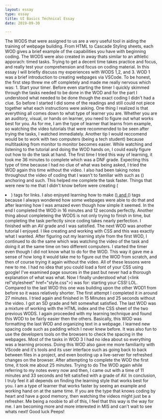 ```yaml
---
layout: essay
type: essay
title: UI Basics Technical Essay
date: 2019-09-30

---
```


  The WODS that were assigned to us are a very useful tool in aiding the training of webpage building.  From HTML to Cascade Styling sheets, each WOD gives a brief example of the capabilities you have with beginning coding.  The WODS were also created in away thats similar to an athletic apporach: timed tasks.  Trying to get a decent time takes practice and focus, and really test your comprehension and focus on coding material.  In this essay I will briefly discuss my experiences with WODS 1,2, and 3.
  WOD 1 was a brief introduction to creating webpages via VSCode.  To be honest, the first step threw me off completely and made me really nervous which was: 1. Start your timer.  Before even starting the timer I quickly skimmed through the tasks needed to be done in the WOD and for the part I understood what needed to be done though the exact coding I didn't had a clue.  So before I started I did some of the readings and still could not piece together what each instructions were asking.  One thing I realized is that everything all comes down to what type of learner you are.  Whether you are an auditory, visual, or hands on learner, you need to figure out what works best for you.  As for me, I am the type of learner that learns from example, so watching the video tutorials that were recommended to be seen after trying the tasks, I watched immediately.  Another tip I would reccomend would be to work with two computers (being a tech student) because multitasking from monitor to monitor becomes easier.  While watching and listening to the tutorial and doing the WOD hands on, I could easily figure out how to do the task at hand.  The first time I tried this way of learning, it took me 36 minutes to complete which was a DNF grade.  Expecting this type of time because I had no clue of what was being asked, I tried the WOD again this time without the video.  I also had been taking notes throughout the video of coding that I wasn't to familiar with such as (<a>) anchoring and such.  This helped me complete the task faster.  Things that were new to me that I didn't know before were creating (<li>) tags for links.  I also enjoyed learning how to make (<a href="">)  and (<a name="">) tags because I always wondered how some webpages were able to do that and after learning how I was amazed even though how simple it seemed.  In the end I completed the WOD in 16 minutes and 12 seconds perfectly.  Another thing about completeing the WODS is not only trying to finish in time, but completing the task perfectly since coding takes nearly perfection.  I finished with an AV grade and I was satisfied.
  The next WOD was another tutorial I enjoyed.  I like creating and working with CSS and this was exactly what I wanted.  After figuring out my learning style from the first WOD, I continued to do the same which was watching the video of the task and doing it at the same time on two different computers.  I started the timer even though I did not know what to do for the WOD.  This way it gave me a sense of how long it would take me to figure out the WOD from scratch, and then of course trying it again without the video.  All of these lessons were new to me.  I had no idea that you could load a font of your CSS using google!  I've examined page sources in the past but never had a thorough explanation of what was what.  Now I finally understood what (<link rel"stylesheet" href="style.css">) was for: starting your CSS! LOL.  Compared to the last WOD this one was building upon the other WOD1 from before so it wass relatively shorter.  The first attempt I completed it in around 27 minutes.  I tried again and finished in 15 Minutes and 25 seconds without the video.  I got an SD grade and felt somewhat satisfied.
  The last WOD was a mixture of working with the HTML index and the CSS sheet of the two previous WODS.  I again proceeded with my learning technique and found this WOD to be fairly easier then the others.  Basically, this WOD was formatting the last WOD and organizing text in a webpage.  I learned new spacing code such as padding which I never knew before.  It was also fun to use the developers tools on the browsers to check the spacing in the webpages.  Most of the tasks in WOD 3 I had no idea about so everything was a learning process.  Doing this WOD also gave me more familiarity with VScode and it's tools and its user interface such as going back to back between files in a project, and even booting up a live-server for refreshed changes on the browser.  After attempting to complete the WOD the first time, it took me about 25 minutes.  Trying to do The WOD again while referring to my notes every now and then, I came out with a time of 11 minutes and 33 seconds and felt satisfied with a grade of AV.
  In conclusion, I truly feel it all depends on finding the learning style that works best for you.  I am a type of learner that works faster by seeing an example and working hand on at the same time.  If you are the type that knows coding by heart and have a good memory, then watching the videos might just be a refresher.  Me being a noobie to all of this, I feel that this way is the way for me.  I am becoming more and more interested in MIS and can't wait to see whats next! Good luck Peeps!
    
    
  

